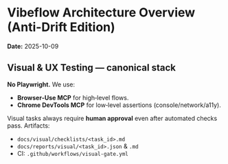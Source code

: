 # Vibeflow Architecture Overview (Anti-Drift Edition)

**Date:** 2025-10-09

## Visual & UX Testing — canonical stack
**No Playwright.** We use:
- **Browser‑Use MCP** for high‑level flows.
- **Chrome DevTools MCP** for low‑level assertions (console/network/a11y).

Visual tasks always require **human approval** even after automated checks pass.
Artifacts:
- `docs/visual/checklists/<task_id>.md`
- `docs/reports/visual/<task_id>.json` & `.md`
- CI: `.github/workflows/visual-gate.yml`
